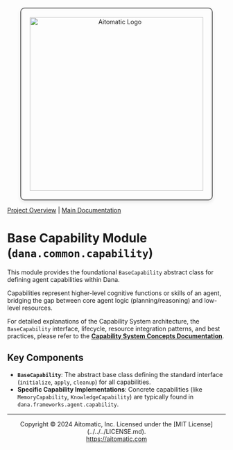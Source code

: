 <!-- markdownlint-disable MD041 -->
<!-- markdownlint-disable MD033 -->
<p align="center">
  <img src="https://cdn.prod.website-files.com/62a10970901ba826988ed5aa/62d942adcae82825089dabdb_aitomatic-logo-black.png" alt="Aitomatic Logo" width="400" style="border: 2px solid #666; border-radius: 10px; padding: 20px; box-shadow: 0 4px 8px rgba(0,0,0,0.1);"/>
</p>

[Project Overview](../../../README.md) | [Main Documentation](../../../docs/README.md)

# Base Capability Module (`dana.common.capability`)

This module provides the foundational `BaseCapability` abstract class for defining agent capabilities within Dana.

Capabilities represent higher-level cognitive functions or skills of an agent, bridging the gap between core agent logic (planning/reasoning) and low-level resources.

For detailed explanations of the Capability System architecture, the `BaseCapability` interface, lifecycle, resource integration patterns, and best practices, please refer to the **[Capability System Concepts Documentation](../../../docs/details/capability_system.md)**.

## Key Components

- **`BaseCapability`**: The abstract base class defining the standard interface (`initialize`, `apply`, `cleanup`) for all capabilities.
- **Specific Capability Implementations**: Concrete capabilities (like `MemoryCapability`, `KnowledgeCapability`) are typically found in `dana.frameworks.agent.capability`.

---
<p align="center">
Copyright © 2024 Aitomatic, Inc. Licensed under the [MIT License](../../../LICENSE.md).
<br/>
<a href="https://aitomatic.com">https://aitomatic.com</a>
</p>
